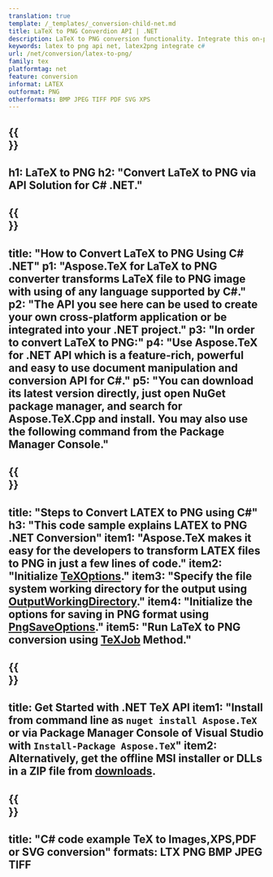 ```yaml
---
translation: true
template: /_templates/_conversion-child-net.md
title: LaTeX to PNG Converdion API | .NET
description: LaTeX to PNG conversion functionality. Integrate this on-premise .NET library into your project or use cross-platform applications to convert LaTeX to PNG.
keywords: latex to png api net, latex2png integrate c#
url: /net/conversion/latex-to-png/
family: tex
platformtag: net
feature: conversion
informat: LATEX
outformat: PNG
otherformats: BMP JPEG TIFF PDF SVG XPS
---
```


{{<section banner>}}
---
h1: LaTeX to PNG
h2: "Convert LaTeX to PNG via API Solution for C# .NET."
---

{{<section overview>}}
---
title: "How to Convert LaTeX to PNG Using C# .NET"
p1: "Aspose.TeX for LaTeX to PNG converter transforms LaTeX file to PNG image with using of any language supported by C#."
p2: "The API you see here can be used to create your own cross-platform application or be integrated into your .NET project."
p3: "In order to convert LaTeX to PNG:"
p4: "Use Aspose.TeX for .NET API which is a feature-rich, powerful and easy to use document manipulation and conversion API for C#."
p5: "You can download its latest version directly, just open NuGet package manager, and search for Aspose.TeX.Cpp and install. You may also use the following command from the Package Manager Console."
---

{{<section feature1>}}
---
title: "Steps to Convert LATEX to PNG using C#"
h3: "This code sample explains LATEX to PNG .NET Conversion"
item1: "Aspose.TeX makes it easy for the developers to transform LATEX files to PNG in just a few lines of code."
item2: "Initialize [TeXOptions](https://reference.aspose.com/tex/net/aspose.tex/texoptions/)."
item3: "Specify the file system working directory for the output using [OutputWorkingDirectory](https://reference.aspose.com/tex/net/aspose.tex/texoptions/outputworkingdirectory/)."
item4: "Initialize the options for saving in PNG format using [PngSaveOptions](https://reference.aspose.com/tex/net/aspose.tex.presentation.image/pngsaveoptions/)."
item5: "Run LaTeX to PNG conversion using [TeXJob](https://reference.aspose.com/tex/net/aspose.tex/texjob/) Method."
---

{{<section feature2>}}
---
title: Get Started with .NET TeX API
item1: "Install from command line as ```nuget install Aspose.TeX``` or via Package Manager Console of Visual Studio with ```Install-Package Aspose.TeX```"
item2: Alternatively, get the offline MSI installer or DLLs in a ZIP file from [downloads](https://downloads.aspose.com/tex/net).
---

{{<section widget>}}
---
title: "C# code example TeX to Images,XPS,PDF or SVG conversion"
formats: LTX PNG BMP JPEG TIFF
---